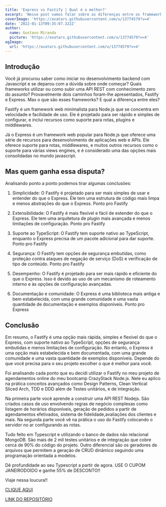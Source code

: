 ```yaml
---
title: 'Express vs Fastify | Qual é o melhor?'
excerpt: 'Nesse post vamos falar sobre as diferenças entre os frameworks Node.js mais utilizados pelos devs.'
coverImage: 'https://avatars.githubusercontent.com/u/13774579?v=4'
date: '2022-01-13T09:35:07.322Z'
author:
  name: Gustavo Miranda
  picture: 'https://avatars.githubusercontent.com/u/13774579?v=4'
ogImage:
  url: 'https://avatars.githubusercontent.com/u/13774579?v=4'
---
```


## Introdução
Você já procurou saber como iniciar no desenvolvimento backend com Javascript e se deparou com a dúvida sobre onde começar? Quais frameworks utilizar ou como subir uma API REST com conhecimento zero do assunto?
Provavelmente dois caminhos foram-lhe apresentados, Fastify e Express. Mas o que são esses frameworks? E qual a diferença entre eles?

Fastify é um framework web minimalista para Node.js que se concentra em velocidade e facilidade de uso. Ele é projetado para ser rápido e simples de configurar, e inclui recursos como suporte para rotas, plugins e middlewares.

Já o Express é um framework web popular para Node.js que oferece uma série de recursos para desenvolvimento de aplicações web e APIs. Ele oferece suporte para rotas, middlewares, e muitos outros recursos como o suporte para várias views engines, e é considerado uma das opções mais consolidadas no mundo javascript.

## Mas quem ganha essa disputa?
Analisando ponto a ponto podemos tirar algumas conclusões:

1. Simplicidade: O Fastify é projetado para ser mais simples de usar e entender do que o Express. Ele tem uma estrutura de código mais limpa e menos abstrações do que o Express. Ponto pro Fastify

2. Extensibilidade: O Fastify é mais flexível e fácil de estender do que o Express. Ele tem uma arquitetura de plugin mais avançada e menos limitações de configuração. Ponto pro Fastify

3. Suporte ao TypeScript: O Fastify tem suporte nativo ao TypeScript, enquanto o Express precisa de um pacote adicional para dar suporte. Ponto pro Fastify

4. Segurança: O Fastify tem opções de segurança embutidas, como proteção contra ataques de negação de serviço (DoS) e verificação de tipo de conteúdo. Ponto pro Fastify

5. Desempenho: O Fastify é projetado para ser mais rápido e eficiente do que o Express. Isso é devido ao uso de um mecanismo de roteamento interno e às opções de configuração avançadas.

6. Documentação e comunidade: O Express é uma biblioteca mais antiga e bem estabelecida, com uma grande comunidade e uma vasta quantidade de documentação e exemplos disponíveis. Ponto pro Express

## Conclusão

Em resumo, o Fastify é uma opção mais rápida, simples e flexível do que o Express, com suporte nativo ao TypeScript, opções de segurança embutidas e menos limitações de configuração. No entanto, o Express é uma opção mais estabelecida e bem documentada, com uma grande comunidade e uma vasta quantidade de exemplos disponíveis. Depende do que você precisa para o seu projeto escolher o que é melhor para você.

Foi analisando cada ponto que eu decidi utilizar o Fastify no meu projeto de agendamentos online do meu bootcamp CrazyStack Node.js. Nele eu aplico na prática conceitos avançados como Design Patterns, Clean Vertical Sliced Arch, TDD e DDD além de Testes unitários, e de integração.

Na primeira parte você aprende a construir uma API REST Nodejs. São criados casos de uso envolvendo regras de negócio complexas como listagem de horários disponíveis, geração de pedidos a partir de agendamentos efetivados, sistema de fidelidade,avaliações dos clientes e mais. Na segunda parte você vê na prática o uso do Fastify colocando o servidor no ar configurando as rotas.

Tudo feito em Typescript e utilizando o banco de dados não relacional MongoDB. São mais de 2 mil testes unitários e de integração que cobre cerca de 90% do código do projeto. Outro diferencial são os geradores de arquivos que permitem a geração de CRUD dinâmico seguindo uma programação orientada a modelos.

Dê profundidade ao seu Typescript a partir de agora. USE O CUPOM JANEIRODOIDO e ganhe 55% de DESCONTO!!

Viaje nessa loucura!! 


[CLIQUE AQUI](https://crazystack.com.br)


[LINK DO REPOSITÓRIO](https://github.com/gumiranda/CrazyStackNodeJs)
